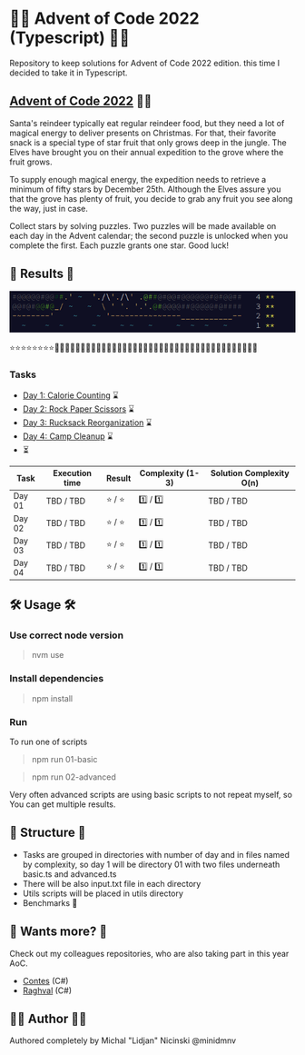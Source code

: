 # 🧑‍🎄 Advent of Code 2022 (Typescript) 🧑‍🎄

Repository to keep solutions for Advent of Code 2022 edition. this time I decided to take it in Typescript.

## [Advent of Code 2022](https://adventofcode.com/) 🧑‍🎄

Santa's reindeer typically eat regular reindeer food, but they need a lot of magical energy to deliver presents on Christmas. For that, their favorite snack is a special type of star fruit that only grows deep in the jungle. The Elves have brought you on their annual expedition to the grove where the fruit grows.

To supply enough magical energy, the expedition needs to retrieve a minimum of fifty stars by December 25th. Although the Elves assure you that the grove has plenty of fruit, you decide to grab any fruit you see along the way, just in case.

Collect stars by solving puzzles. Two puzzles will be made available on each day in the Advent calendar; the second puzzle is unlocked when you complete the first. Each puzzle grants one star. Good luck!

## 🎄 Results 🎄

![preview](https://github.com/minidmnv/aoc2022/blob/master/assets/results/results.png?raw=true)

:star::star::star::star::star::star::star::star::white_flower::white_flower::white_flower::white_flower::white_flower::white_flower::white_flower::white_flower::white_flower::white_flower::white_flower::white_flower::white_flower::white_flower::white_flower::white_flower::white_flower::white_flower::white_flower::white_flower::white_flower::white_flower::white_flower::white_flower::white_flower::white_flower::white_flower::white_flower::white_flower::white_flower::white_flower::white_flower::white_flower::white_flower::white_flower::white_flower::white_flower::white_flower::white_flower:

### Tasks

- [Day 1: Calorie Counting](https://github.com/minidmnv/aoc2022/blob/master/src/01/INSTRUCTION.md) ⌛
- [Day 2: Rock Paper Scissors](https://github.com/minidmnv/aoc2022/blob/master/src/02/INSTRUCTION.md) ⌛
- [Day 3: Rucksack Reorganization](https://github.com/minidmnv/aoc2022/blob/master/src/03/INSTRUCTION.md) ⌛
- [Day 4: Camp Cleanup](https://github.com/minidmnv/aoc2022/blob/master/src/04/INSTRUCTION.md) ⌛
- ⏳

| Task   | Execution time | Result                  | Complexity (1-3) | Solution Complexity O(n)  |
|--------|----------------|-------------------------|------------------|---------------------------|
| Day 01 | TBD / TBD      | :star: / :star:         | :one:   / :one:  | TBD  / TBD                |
| Day 02 | TBD / TBD      | :star: / :star:         | :one:   / :one:  | TBD  / TBD                |
| Day 03 | TBD / TBD      | :star: / :star:         | :one:   / :one:  | TBD  / TBD                |
| Day 04 | TBD / TBD      | :star: / :star: | :one:  / :one:   | TBD  / TBD                |

## 🛠 Usage 🛠

### Use correct node version
>nvm use

### Install dependencies
> npm install

### Run

To run one of scripts
> npm run 01-basic

> npm run 02-advanced

Very often advanced scripts are using basic scripts to not repeat myself, so You can get multiple results.

## 📂 Structure 📂
- Tasks are grouped in directories with number of day and in files named by complexity, so day 1 will be directory 01 with two files underneath basic.ts and advanced.ts
- There will be also input.txt file in each directory
- Utils scripts will be placed in utils directory
- Benchmarks :incoming_envelope:

## 🧙 Wants more? 🧙

Check out my colleagues repositories, who are also taking part in this year AoC.
- [Contes](https://github.com/mateusz-bryll/AdventOfCode2022) (C#)
- [Raghval](https://gitlab.com/arturmlody/adventofcode) (C#)


## 🧑‍🍳 Author 🧑‍🍳
Authored completely by Michal "Lidjan" Nicinski @minidmnv
